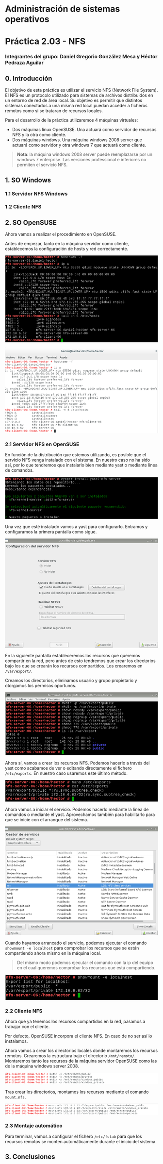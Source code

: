 # Administración de sistemas operativos

# Práctica 2.03 - NFS

### Integrantes del grupo: Daniel Gregorio González Mesa y Héctor Pedraza Aguilar

## 0. Introducción

El objetivo de esta práctica es utilizar el servicio NFS (Network File System). El NFS es un protocolo utilizado para sistemas de archivos distribuidos en un entorno de red de área local. Su objetivo es permitir que distintos sistemas conectados a una misma red local puedan acceder a ficheros remotos como si se trataran de recursos locales.

Para el desarrollo de la práctica utilizaremos 4 máquinas virtuales:

* Dos máquinas linux OpenSUSE. Una actuará como servidor de recursos NFS y la otra como cliente.
* Dos máquinas windows. Una máquina windows 2008 server que actuará como servidor y otra windows 7 que actuará como cliente. 

> **Nota**: la máquina windows 2008 server puede reemplazarse por un windows 7 enterprise. Las versiones professional e inferiores no permiten el servicio NFS.


## 1. SO Windows


### 1.1 Servidor NFS Windows


### 1.2 Cliente NFS


## 2. SO OpenSUSE

Ahora vamos a realizar el procedimiento en OpenSUSE.

Antes de empezar, tanto en la máquina servidor como cliente, establecemos la configuración de hosts y red correctamente.

![imagen14](./imagenes/14.png)

![imagen15](./imagenes/15.png)


### 2.1 Servidor NFS en OpenSUSE

En función de la distribución que estemos utilizando, es posible que el servicio NFS venga instalado con el sistema. En nuestro caso no ha sido así, por lo que tendremos que instalarlo bien mediante yast o mediante línea de comandos.

![imagen16](./imagenes/16.png)

Una vez que esté instalado vamos a yast para configurarlo. Entramos y configuramos la primera pantalla como sigue. 

![imagen17](./imagenes/17.png)

En la siguiente pantalla estableceremos los recursos que queremos compartir en la red, pero antes de esto tendremos que crear los directorios bajo los que se crearán los recursos compartidos. Los crearemos en `/var/export/`.

Creamos los directorios, eliminamos usuario y grupo propietario y otorgamos los permisos oportunos. 

![imagen18](./imagenes/18.png)

Ahora sí, vamos a crear los recursos NFS. Podemos hacerlo a través del yast como acabamos de ver o editando directamente el fichero `/etc/exports`. En nuestro caso usaremos este último método.

![imagen19](./imagenes/19.png)

Ahora vamos a iniciar el servicio. Podemos hacerlo mediante la línea de comandos o mediante el yast. Aprovechamos también para habilitarlo para que se inicie con el arranque del sistema.

![imagen20](./imagenes/20.png)

Cuando hayamos arrancado el servicio, podemos ejecutar el comando `showmount -e localhost` para comprobar los recursos que se están compartiendo ahora mismo en la máquina local. 

> Del mismo modo podemos ejecutar el comando con la ip del equipo en el cual queremos comprobar los recursos que está compartiendo.

![imagen21](./imagenes/21.png)


### 2.2 Cliente NFS

Ahora que ya tenemos los recursos compartidos en la red, pasamos a trabajar con el cliente.

Por defecto, OpenSUSE incorpora el cliente NFS. En caso de no ser así lo instalamos.

Ahora vamos a crear los directorios locales donde montaremos los recursos remotos. Crearemos la estructura bajo el directorio `/mnt/remoto/`. Montaremos tanto los recursos de la máquina servidor OpenSUSE como las de la máquina windows server 2008.

![imagen22](./imagenes/22.png)

Tras crear los directorios, montamos los recursos mediante el comando `mount.nfs`.

![imagen23](./imagenes/23.png)


### 2.3 Montaje automático

Para terminar, vamos a configurar el fichero `/etc/fstab` para que los recursos remotos se monten automáticamente durante el inicio del sistema.



## 3. Conclusiones



